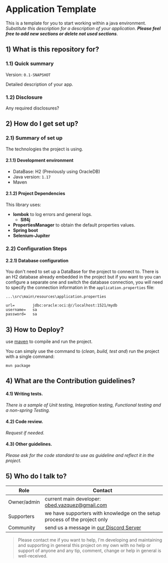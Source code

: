 # Application Template
This is a template for you to start working within a java environment. _Substitute this description for a description of your application_.
**_Please feel free to add new sections or delete not used sections_**.

## 1) What is this repository for?

### 1.1) Quick summary
Version: `0.1-SNAPSHOT`

Detailed description of your app.

### 1.2) Disclosure
Any required disclosures?

## 2) How do I get set up? ###

### 2.1) Summary of set up
The technologies the project is using.

#### 2.1.1) Development environment
- DataBase:			H2 (Previously using OracleDB)
- Java version: 	`1.17`
- Maven

#### 2.1.2) Project Dependencies
This library uses:
- **lombok** to log errors and general logs.
    - **Slf4j**
- **PropertiesManager** to obtain the default properties values.
- **Spring boot**
- **Selenium-Jupiter**


### 2.2) Configuration Steps
#### 2.2.1) Database configuration

You don't need to set up a DataBase for the project to connect to.
There is an H2 database already embedded in the project but if you want to
you can configure a separate one and switch the database connection, 
you will need to specify the connection information in the `application.properties` file:

	...\src\main\resources\application.properties

	url=		jdbc:oracle:oci:@//localhost:1521/mydb
	username=	sa
	password=	sa

## 3) How to Deploy?
use [maven](https://spring.io/guides/gs/maven/) to compile and run the project.

You can simply use the command to (_clean, build, test and_) run the project with a single command: 


	mvn package

## 4) What are the Contribution guidelines?

#### 4.1) Writing tests.

_There is a sample of Unit testing, Integration testing, Functional testing and a non-spring Testing._

#### 4.2) Code review.

_Request if needed._

#### 4.3) Other guidelines.

_Please ask for the code standard to use as guideline and reflect it in the project._

## 5) Who do I talk to?

<table>
<thead><tr><th><b>Role</b></th> <th><b>Contact</b></th></tr></thead>
<tr><td>Owner/admin</td><td>current main developer: <a href='mailto:obed.vazquez@gmail.com'>obed.vazquez@gmail.com</a></td></tr>
<tr><td>Supporters</td><td>we have supporters with knowledge on the setup process of the project only</td></tr>
<tr><td>Community</td><td> send us a message in <a href='http://discord.whiteweb.tech'> our Discord Server</a></td></tr>
</table>

>Please contact me if you want to help, I'm developing and maintaining and supporting in general this project 
on my own with no help or support of anyone and any tip, comment, change or help in general is well-received.

